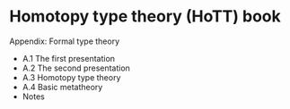 # Homotopy type theory (HoTT) book

Appendix: Formal type theory
- A.1 The first presentation
- A.2 The second presentation
- A.3 Homotopy type theory
- A.4 Basic metatheory
- Notes
